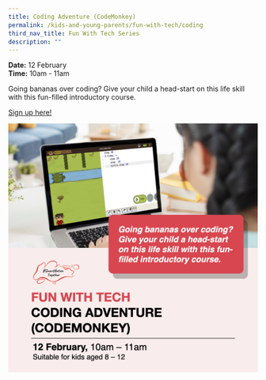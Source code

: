```yaml
---
title: Coding Adventure (CodeMonkey)
permalink: /kids-and-young-parents/fun-with-tech/coding
third_nav_title: Fun With Tech Series
description: ""
---
```

**Date:** 12 February
<br> **Time:** 10am - 11am

Going bananas over coding? Give your child a head-start on this life skill with this fun-filled introductory course. 

[Sign up here! ](https://go.gov.sg/kypcodemonkey-feb22)

![Kids Coding Workshop](/images/KidsCoding.png)